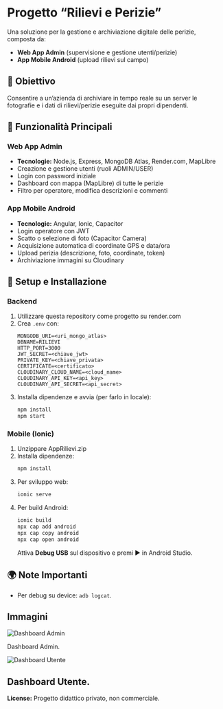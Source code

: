 # Progetto “Rilievi e Perizie”

Una soluzione per la gestione e archiviazione digitale delle perizie, composta da:
- **Web App Admin** (supervisione e gestione utenti/perizie)
- **App Mobile Android** (upload rilievi sul campo)

## 🎯 Obiettivo
Consentire a un’azienda di archiviare in tempo reale su un server le fotografie e i dati di rilievi/perizie eseguite dai propri dipendenti.

## 🚀 Funzionalità Principali

### Web App Admin
- **Tecnologie:** Node.js, Express, MongoDB Atlas, Render.com, MapLibre
- Creazione e gestione utenti (ruoli ADMIN/USER)  
- Login con password iniziale
- Dashboard con mappa (MapLibre) di tutte le perizie  
- Filtro per operatore, modifica descrizioni e commenti  

### App Mobile Android
- **Tecnologie:** Angular, Ionic, Capacitor  
- Login operatore con JWT  
- Scatto o selezione di foto (Capacitor Camera)  
- Acquisizione automatica di coordinate GPS e data/ora  
- Upload perizia (descrizione, foto, coordinate, token)  
- Archiviazione immagini su Cloudinary  

## 🔧 Setup e Installazione

### Backend
1. Utilizzare questa repository come progetto su render.com
2. Crea `.env` con:
   ```
   MONGODB_URI=<uri_mongo_atlas>
   DBNAME=RILIEVI
   HTTP_PORT=3000
   JWT_SECRET=<chiave_jwt>
   PRIVATE_KEY=<chiave_privata>
   CERTIFICATE=<certificato>
   CLOUDINARY_CLOUD_NAME=<cloud_name>
   CLOUDINARY_API_KEY=<api_key>
   CLOUDINARY_API_SECRET=<api_secret>
   ```
3. Installa dipendenze e avvia (per farlo in locale):
   ```bash
   npm install
   npm start
   ```

### Mobile (Ionic)
1. Unzippare AppRilievi.zip
2. Installa dipendenze:
   ```bash
   npm install
   ```
3. Per sviluppo web:
   ```bash
   ionic serve
   ```
4. Per build Android:
   ```bash
   ionic build
   npx cap add android
   npx cap copy android
   npx cap open android
   ```
   Attiva **Debug USB** sul dispositivo e premi ▶️ in Android Studio.

## 🌍 Note Importanti
- Per debug su device: `adb logcat`.

## Immagini
![Dashboard Admin](https://example.com/path/to/your/image.jpg)

Dashboard Admin.

![Dashboard Utente](https://example.com/path/to/your/image.jpg)

Dashboard Utente.
---

**License:** Progetto didattico privato, non commerciale.
